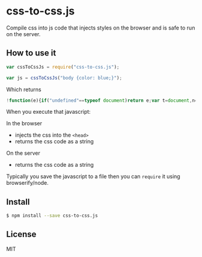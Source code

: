 # css-to-css.js
Compile css into js code that injects styles on the browser and is safe to run on the server.

## How to use it
```js
var cssToCssJs = require("css-to-css.js");

var js = cssToCssJs("body {color: blue;}");
```
Which returns
```js
!function(e){if("undefined"==typeof document)return e;var t=document,n="CSS_TO_CSSJS";if(t[n]=t[n]||{},!t[n][e]){t[n][e]=!0;var r=t.createElement("style");return r.setAttribute("type","text/css"),"textContent"in r?r.textContent=e:r.styleSheet.cssText=e,t.getElementsByTagName("head")[0].appendChild(r),e}}("body {color: blue;}");
```
When you execute that javascript:

In the browser
 * injects the css into the `<head>`
 * returns the css code as a string

On the server
 * returns the css code as a string

Typically you save the javascript to a file then you can `require` it using browserify/node.

## Install
```sh
$ npm install --save css-to-css.js
```

## License
MIT
